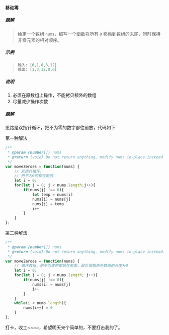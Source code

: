 #### 移动零

##### 题解

> 给定一个数组 `nums`，编写一个函数将所有 `0` 移动到数组的末尾，同时保持非零元素的相对顺序。

##### 示例

> ```js
> 输入: [0,1,0,3,12]
> 输出: [1,3,12,0,0]
> ```

##### 说明

1. 必须在原数组上操作，不能拷贝额外的数组
2. 尽量减少操作次数

##### 题解

思路是双指针循环，把不为零的数字都往前放，代码如下

第一种解法

```js
/**
 * @param {number[]} nums
 * @return {void} Do not return anything, modify nums in-place instead.
 */
var moveZeroes = function(nums) {
    // 双指针循环，
    // 把不为0的都往前放
    let i = 0;
    for(let j = 0; j < nums.length;j++){
        if(nums[j] !== 0){
            let temp = nums[i]
            nums[i] = nums[j]
            nums[j] = temp
            i++
        }
    }
};
```

第二种解法

```js
/**
 * @param {number[]} nums
 * @return {void} Do not return anything, modify nums in-place instead.
 */
var moveZeroes = function(nums) {
    // 循环数组，把不为零的都放在前面，最后根据原先数组的长度补0
    let i = 0;
    for(let j = 0; j < nums.length; j++){
        if(nums[j] !== 0){
            nums[i] = nums[j]
            i++
        }
    }
    while(i < nums.length){
        nums[i++] = 0
    }
};
```

打卡，收工~~~~，希望明天来个简单的，不要打击我的了。